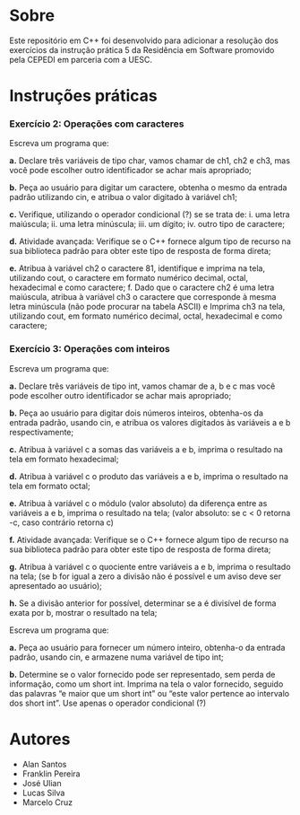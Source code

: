 # Sobre

<p>Este repositório em C++  foi desenvolvido para adicionar a resolução dos exercícios da instrução prática 5 da Residência em Software promovido pela CEPEDI em parceria com a UESC.</p>

# Instruções práticas
### Exercício 2: Operações com caracteres

<p>Escreva um programa que:

<p><b>a.</b> Declare três variáveis de tipo char, vamos chamar de ch1, ch2 e
ch3, mas você pode escolher outro identificador se achar mais
apropriado;<p>
<p><b>b.</b> Peça ao usuário para digitar um caractere, obtenha o mesmo da
entrada padrão utilizando cin, e atribua o valor digitado à variável
ch1;<p>

<p><b>c.</b>  Verifique, utilizando o operador condicional (?) se se trata de:
i. uma letra maiúscula;
ii. uma letra minúscula;
iii. um dígito;
iv. outro tipo de caractere;<p>

<p><b>d.</b>  Atividade avançada: Verifique se o C++ fornece algum tipo de recurso
na sua biblioteca padrão para obter este tipo de resposta de forma
direta;<p>

<p><b>e.</b>  Atribua à variável ch2 o caractere 81, identifique e imprima na tela,
utilizando cout, o caractere em formato numérico decimal, octal,
hexadecimal e como caractere;
f. Dado que o caractere ch2 é uma letra maiúscula, atribua à variável
ch3 o caractere que corresponde à mesma letra minúscula (não pode
procurar na tabela ASCII) e Imprima ch3 na tela, utilizando cout, em
formato numérico decimal, octal, hexadecimal e como caractere;</p>


### Exercício 3: Operações com inteiros

<p>Escreva um programa que:

<p><b>a.</b> Declare três variáveis de tipo int, vamos chamar de a, b e c mas
você pode escolher outro identificador se achar mais apropriado;<p>
<p><b>b.</b> Peça ao usuário para digitar dois números inteiros, obtenha-os da
entrada padrão, usando cin, e atribua os valores digitados às
variáveis a e b respectivamente;<p>

<p><b>c.</b> Atribua à variável c a somas das variáveis a e b, imprima o resultado
na tela em formato hexadecimal;<p>

<p><b>d.</b>  Atribua à variável c o produto das variáveis a e b, imprima o
resultado na tela em formato octal;<p>

<p><b>e.</b>  Atribua à variável c o módulo (valor absoluto) da diferença entre as
variáveis a e b, imprima o resultado na tela; (valor absoluto: se c < 0
retorna -c, caso contrário retorna c)</p>

<p><b>f.</b>  Atividade avançada: Verifique se o C++ fornece algum tipo de recurso
na sua biblioteca padrão para obter este tipo de resposta de forma
direta;</p>

<p><b>g.</b>  Atribua à variável c o quociente entre variáveis a e b, imprima o
resultado na tela; (se b for igual a zero a divisão não é possível e um
aviso deve ser apresentado ao usuário);</p>

<p><b>h.</b>  Se a divisão anterior for possível, determinar se a é divisível de forma
exata por b, mostrar o resultado na tela;</p>

<p>Escreva um programa que:
<p><b>a.</b> Peça ao usuário para fornecer um número inteiro, obtenha-o da
entrada padrão, usando cin, e armazene numa variável de tipo int;
<p><b>b.</b> Determine se o valor fornecido pode ser representado, sem perda de
informação, como um short int. Imprima na tela o valor
fornecido, seguido das palavras “e maior que um short int”
ou “este valor pertence ao intervalo dos short
int”. Use apenas o operador condicional (?)


# Autores

- Alan Santos
- Franklin Pereira
- José Ulian
- Lucas Silva
- Marcelo Cruz
